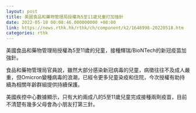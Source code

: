 ```yaml
---
layout: post
title: 美國食品和藥物管理局授權為5至11歲兒童打加強針
date: 2022-05-18 00:08:46.000000000 +08:00
link: https://news.rthk.hk/rthk/ch/component/k2/1648998-20220518.htm
categories: rthk
---
```


美國食品和藥物管理局授權為5至11歲的兒童，接種輝瑞/BioNTech的新冠疫苗加強針。

食品和藥物管理局官員說，雖然大部分感染新冠病毒的兒童，病徵往往不及成人嚴重，但Omicron變種病毒的浪潮，已經令更多兒童染疫和住院，今次授權有助持續為相關年齡群組提供持續保護。

美國疾控中心數據顯示，只有大約兩成八的5至11歲兒童完成接種兩劑疫苗，目前不清楚有幾多父母會為小朋友打第三針。
